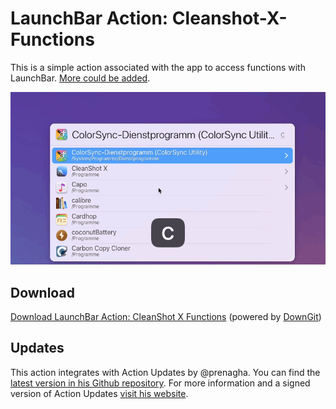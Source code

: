 # LaunchBar Action: Cleanshot-X-Functions

This is a simple action associated with the app to access functions with LaunchBar. [More could be added](https://cleanshot.com/docs/api). 

<img src="01.gif" width="788"/> 

## Download

[Download LaunchBar Action: CleanShot X Functions](https://minhaskamal.github.io/DownGit/#/home?url=https://github.com/Ptujec/LaunchBar/tree/master/CleanShot-X-Functions) (powered by [DownGit](https://github.com/MinhasKamal/DownGit))

## Updates

This action integrates with Action Updates by @prenagha. You can find the [latest version in his Github repository](https://github.com/prenagha/launchbar). For more information and a signed version of Action Updates [visit his website](https://renaghan.com/launchbar/action-updates/).